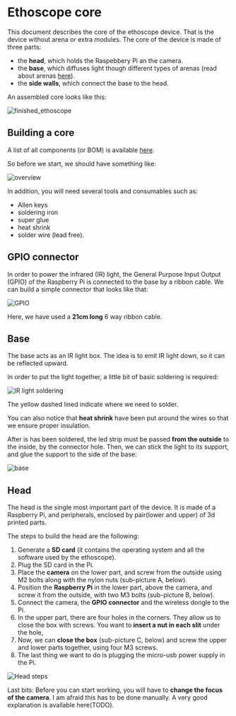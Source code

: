 Ethoscope core
==============

This document describes the core of the ethoscope device.
That is the device without arena or extra modules.
The core of the device is made of three parts:

* the **head**, which holds the Raspebbery Pi an the camera.
* the **base**, which diffuses light though different types of arenas (read about arenas [here](TODO)).
* the **side walls**, which connect the base to the head.

An assembled core looks like this:

![finished_ethoscope](./img/finished_ethoscope.png)

Building a core
------------------

A list of all components (or BOM) is available [here](./BOM.csv).

So before we start, we should have something like:

![overview](./img/overview.png)


In addition, you will need several tools and consumables such as:

* Allen keys
* soldering iron
* super glue
* heat shrink
* solder wire (lead free).

GPIO connector
----------------

In order to power the infrared (IR) light, the General Purpose Input Output (GPIO) of the  Raspberry Pi is connected to the base by a ribbon cable.
We can build a simple connector that looks like that:

![GPIO](./img/gpio.png)

Here, we have used a **21cm long** 6 way ribbon cable.


Base
-----------------

The base acts as an IR light box.
The idea is to emit IR light down, so it can be reflected upward.


In order to put the light together, a little bit of basic soldering is required:

![IR light soldering](./img/ir_light_soldering.png)

The yellow dashed lined indicate where we need to solder.

You can also notice that **heat shrink** have been put around the wires so that we ensure proper insulation.

After is has been soldered, the led strip must be passed **from the outside** to the inside, by the connector hole.
Then, we can stick the light to its support, and glue the support to the side of the base:

![base](./img/base.png)


Head
--------------------
The head is the single most important part of the device.
It is made of a Raspberry Pi, and peripherals, enclosed by pair(lower and upper) of 3d printed parts.

The steps to build the head are the following:

1. Generate a **SD card**  (it contains the operating system and all the software used by the ethoscope).
2. Plug the SD card in the Pi.
3. Place the **camera** on the lower part, and screw from the outside using M2 bolts along with the nylon nuts (sub-picture A, below).
4. Position the **Raspberry Pi** in the lower part, above the camera, and screw it from the outside, with two M3 bolts (sub-picture B, below).
5. Connect the camera, the **GPIO connector** and the wireless dongle to the Pi.
6. In the upper part, there are four holes in the corners. They allow us to close the box with screws. You want to **insert a nut in each slit** under the hole,
7. Now, we can **close the box** (sub-picture C, below) and screw the upper and lower parts together, using four M3 screws.
8. The last thing we want to do is plugging the micro-usb power supply in the Pi.

![Head steps](./img/head_steps.png)


Last bits:
Before you can start working, you will have to **change the focus of the camera**.
I am afraid this has to be done manually. A very good explanation is available here(TODO).





















